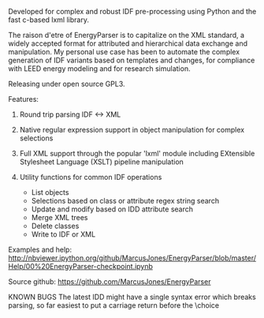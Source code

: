Developed for complex and robust IDF pre-processing using Python and the fast c-based lxml library.

The raison d'etre of EnergyParser is to capitalize on the XML standard, a widely accepted format for attributed and hierarchical data exchange and manipulation. My personal use case has been to automate the complex generation of IDF variants based on templates and changes, for compliance with LEED energy modeling and for research simulation.

Releasing under open source GPL3.

Features:
1. Round trip parsing IDF <-> XML

2. Native regular expression support in object manipulation for complex selections

3. Full XML support through the popular 'lxml' module including EXtensible Stylesheet Language (XSLT) pipeline manipulation
4. Utility functions for common IDF operations
    - List objects
    - Selections based on class or attribute regex string search
    - Update and modify based on IDD  attribute search
    - Merge XML trees
    - Delete classes
    - Write to IDF or XML

Examples and help:
http://nbviewer.ipython.org/github/MarcusJones/EnergyParser/blob/master/Help/00%20EnergyParser-checkpoint.ipynb

Source github:
https://github.com/MarcusJones/EnergyParser


KNOWN BUGS
The latest IDD might have a single syntax error which breaks parsing, so far easiest to put a carriage return before the \choice
